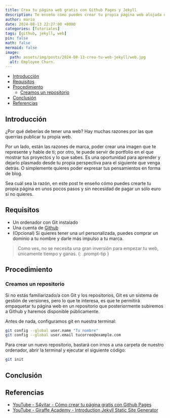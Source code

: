 ```yaml
---
title: Crea tu página web gratis con Github Pages y Jekyll
description: Te enseño cómo puedes crear tu propia página web alojada de manera gratuita.
author: mario
date: 2024-08-13 22:27:00 +0000
categories: [Tutoriales]
tags: [github, jekyll, web]
pin: false
math: false
mermaid: false
image:
  path: assets/img/posts/2024-08-13-crea-tu-web-jekyll/web.jpg
  alt: Employee Churn.
---
```


- [Introducción](#introducción)
- [Requisitos](#requisitos)
- [Procedimiento](#procedimiento)
  - [Creamos un repositorio](#creamos-un-repositorio)
- [Conclusión](#conclusión)
- [Referencias](#referencias)

## Introducción
¿Por qué deberías de tener una web? Hay muchas razones por las que querrías publicar tu propia web.

Por un lado, están las razones de marca, poder crear una imagen que te represente y hable de ti; por otro, te puede servir de portfolio en el que mostrar tus proyectos y lo que sabes. Es una oportunidad para aprender y dejarlo plasmado desde tu propia perspectiva para el siguiente que venga detrás. O simplemente quieres poder expresar tus pensamientos en forma de blog.

Sea cuál sea la razón, en este post te enseño cómo puedes crearte tu propia página en unos pocos pasos y sin necesidad de pagar un sólo euro si no quieres.


## Requisitos
- Un ordenador con Git instalado
- Una cuenta de [Github](https://github.com/)
- (Opcional) Si quieres tener una url personalizada, puedes comprar un dominio a tu nombre y darle más impulso a tu marca.

> Como ves, no se necesita una gran inversión para empezar tu web, únicamente tiempo y ganas.
{: .prompt-tip }


## Procedimiento

### Creamos un repositorio
Si no estás familiarizado/a con Git y los repositorios, Git es un sistema de gestión de versiones, pero lo que te interesa, es que te permitirá empaquetar tu página web en un repositorio que posteriormente subiremos a Github y haremos disponible públicamente.

Antes de nada, configuramos git en nuestra terminal:
```bash
git config --global user.name "Tu nombre"
git config --global user.email tucorreo@example.com
```


Para crear un nuevo repositorio, bastará con irnos a una carpeta de nuestro ordenador, abrir la terminal y ejecutar el siguiente código:

```bash
git init
```


## Conclusión



## Referencias
- [YouTube - S4vitar - Cómo crear tu página gratis con Github Pages](https://www.youtube.com/watch?v=OZDKNqMXSxA)
- [YouTube - Giraffe Academy - Introduction Jekyll Static Site Generator](https://www.youtube.com/watch?v=T1itpPvFWHI)